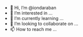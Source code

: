 - 👋 Hi, I’m @iondaraban
- 👀 I’m interested in ...
- 🌱 I’m currently learning ...
- 💞️ I’m looking to collaborate on ...
- 📫 How to reach me ...

<!---
iondaraban/iondaraban is a ✨ special ✨ repository because its `README.md` (this file) appears on your GitHub profile.
You can click the Preview link to take a look at your changes.
--->
